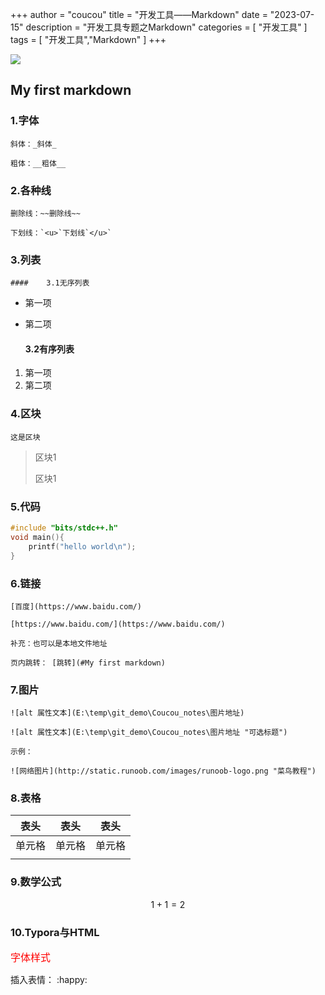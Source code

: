 +++
author = "coucou"
title = "开发工具——Markdown"
date = "2023-07-15"
description = "开发工具专题之Markdown"
categories = [
    "开发工具"
]
tags = [
    "开发工具","Markdown"
]
+++

![](1.jpg)

## My first markdown

### 1.字体

    斜体：_斜体_

    粗体：__粗体__

### 2.各种线

    删除线：~~删除线~~

    下划线：`<u>`下划线`</u>`

### 3.列表

    #### 	3.1无序列表

* 第一项
* 第二项

    #### 3.2有序列表

1. 第一项
2. 第二项

### 4.区块

    这是区块

> 区块1
>
> 区块1

### 5.代码

```c++
#include "bits/stdc++.h"
void main(){
	printf("hello world\n");
}
```

### 6.链接

    [百度](https://www.baidu.com/)

    [https://www.baidu.com/](https://www.baidu.com/)

    补充：也可以是本地文件地址

    页内跳转： [跳转](#My first markdown)

### 7.图片

    ![alt 属性文本](E:\temp\git_demo\Coucou_notes\图片地址)

    ![alt 属性文本](E:\temp\git_demo\Coucou_notes\图片地址 "可选标题")

    示例：

    ![网络图片](http://static.runoob.com/images/runoob-logo.png "菜鸟教程")

### 8.表格

| 表头   | 表头   | 表头   |
| ------ | ------ | ------ |
| 单元格 | 单元格 | 单元格 |
|        |        |        |

### 9.数学公式

$$
1 + 1 = 2
$$

### 10.Typora与HTML

<font size=3 color="red">字体样式</font>

插入表情：  :happy:
